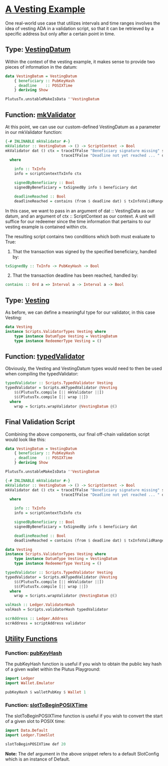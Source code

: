 # [A Vesting Example](https://youtu.be/6_rfCCY9_gY?t=1350)

One real-world use case that utilizes intervals and time ranges involves the idea of vesting ADA in a validation script, so that it can be retrieved by a specific address but only after a certain point in time.

## Type: [VestingDatum](https://youtu.be/6_rfCCY9_gY?t=1430)

Within the context of the vesting example, it makes sense to provide two pieces of information in the datum:

```haskell
data VestingDatum = VestingDatum
    { beneficiary :: PubKeyHash
    , deadline    :: POSIXTime
    } deriving Show

PlutusTx.unstableMakeIsData ''VestingDatum
```

## Function: [mkValidator](https://youtu.be/6_rfCCY9_gY?t=1490)

At this point, we can use our custom-defined VestingDatum as a parameter in our mkValidator function:

```haskell
{-# INLINABLE mkValidator #-}
mkValidator :: VestingDatum -> () -> ScriptContext -> Bool
mkValidator dat () ctx = traceIfFalse "Beneficiary signature missing" signedByBeneficiary &&
                         traceIfFalse "Deadline not yet reached ... " deadlineReached
  where

    info :: TxInfo
    info = scriptContextTxInfo ctx

    signedByBeneficiary :: Bool
    signedByBeneficiary = txSignedBy info $ beneficiary dat

    deadlineReached :: Bool
    deadlineReached = contains (from $ deadline dat) $ txInfoValidRange info
```

In this case, we want to pass in an argument of dat :: VestingData as our datum, and an argument of ctx :: ScriptContext as our context. A unit will suffice for our redeemer since the time information that pertains to our vesting example is contained within ctx.

The resulting script contains two conditions which both must evaluate to True:

1. That the transaction was signed by the specified beneficiary, handled by:

```haskell
txSignedBy :: TxInfo -> PubKeyHash -> Bool
```

2. That the transaction deadline has been reached, handled by:

```haskell
contains :: Ord a => Interval a -> Interval a -> Bool
```

## Type: [Vesting](https://youtu.be/6_rfCCY9_gY?t=1866)

As before, we can define a meaningful type for our validator, in this case Vesting:

```haskell
data Vesting
instance Scripts.ValidatorTypes Vesting where
    type instance DatumType Vesting = VestingDatum
    type instance RedeemerType Vesting = ()
```

## Function: [typedValidator](https://youtu.be/6_rfCCY9_gY?t=1896)

Obviously, the Vesting and VestingDatum types would need to then be used when compiling the typedValidator:

```haskell
typedValidator :: Scripts.TypedValidator Vesting
typedValidator = Scripts.mkTypedValidator @Vesting
    $$(PlutusTx.compile [|| mkValidator ||])
    $$(PlutusTx.compile [|| wrap ||])
  where
    wrap = Scripts.wrapValidator @VestingDatum @()
```

## Final Validation Script

Combining the above components, our final off-chain validation script would look like this:

```haskell
data VestingDatum = VestingDatum
    { beneficiary :: PubKeyHash
    , deadline    :: POSIXTime
    } deriving Show

PlutusTx.unstableMakeIsData ''VestingDatum

{-# INLINABLE mkValidator #-}
mkValidator :: VestingDatum -> () -> ScriptContext -> Bool
mkValidator dat () ctx = traceIfFalse "Beneficiary signature missing" signedByBeneficiary &&
                         traceIfFalse "Deadline not yet reached ... " deadlineReached
  where

    info :: TxInfo
    info = scriptContextTxInfo ctx

    signedByBeneficiary :: Bool
    signedByBeneficiary = txSignedBy info $ beneficiary dat

    deadlineReached :: Bool
    deadlineReached = contains (from $ deadline dat) $ txInfoValidRange info

data Vesting
instance Scripts.ValidatorTypes Vesting where
    type instance DatumType Vesting = VestingDatum
    type instance RedeemerType Vesting = ()

typedValidator :: Scripts.TypedValidator Vesting
typedValidator = Scripts.mkTypedValidator @Vesting
    $$(PlutusTx.compile [|| mkValidator ||])
    $$(PlutusTx.compile [|| wrap ||])
  where
    wrap = Scripts.wrapValidator @VestingDatum @()

valHash :: Ledger.ValidatorHash
valHash = Scripts.validatorHash typedValidator

scrAddress :: Ledger.Address
scrAddress = scriptAddress validator
```

## [Utility Functions](https://youtu.be/6_rfCCY9_gY?t=2504)

### Function: [pubKeyHash](https://youtu.be/6_rfCCY9_gY?t=2550)

The pubKeyHash function is useful if you wish to obtain the public key hash of a given wallet within the Plutus Playground:

```haskell
import Ledger
import Wallet.Emulator

pubKeyHash $ walletPubKey $ Wallet 1
```

### Function: [slotToBeginPOSIXTime](https://youtu.be/6_rfCCY9_gY?t=2726)

The slotToBeginPOSIXTime function is useful if you wish to convert the start of a given slot to POSIX time:

```haskell
import Data.Default
import Ledger.TimeSlot

slotToBeginPOSIXTime def 20
```

**Note:** The def argument in the above snippet refers to a default SlotConfig which is an instance of Default.

